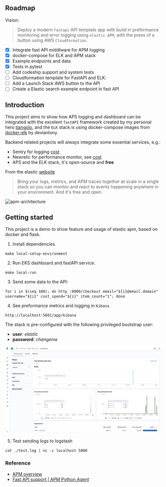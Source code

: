 ## Roadmap
Vision:
> Deploy a modern `fastapi` API template app with build in preformance monitoring and error logging using `elastic APM`, with the press of a button using AWS `CloudFormation`. 

- [x] Integrate fast API middlware for APM logging
- [x] docker-compose for ELK and APM stack
- [x] Example endpoints and data
- [x] Tests in pytest
- [ ] Add codeship support and system tests
- [ ] Cloudformation template for FastAPI and ELK. 
- [ ] Add a Launch Stack AWS button to the API
- [ ] Create a Elastic search example endpoint in fast API 

## Introduction

This project aims to show how APS logging and dashboard can be integrated with the excelent `fastAPI` framework created by my personal hero [tiangolo](https://github.com/tiangolo), and the `ELK` stack is using docker-compose images from [docker-elk](https://github.com/deviantony/docker-elk) by deviantony. 

Backend related projects will always integrate some essential services, e.g.:

- Sentry for logging [cost](https://sentry.io/pricing)
- Newrelic for performance monitor, see [cost](https://newrelic.com/application-monitoring/pricing)
- APS and the ELK stack, it's open-source and **free**

From the elastic [website](https://www.elastic.co/observability)
> Bring your logs, metrics, and APM traces together at scale in a single stack so you can monitor and react to events happening anywhere in your environment. And it's free and open.

![apm-architecture](https://www.elastic.co/guide/en/apm/get-started/current/images/apm-architecture-cloud.png)

## Getting started

This project is a demo to show feature and usage of elastic apm, based on docker and flask.

1. Install dependencies. 
```
make local-setup-environment
```

2. Run EKS dashboard and fastAPI service. 
```
make local-run
```

3. Send some data to the API:
```
for i in $(seq 100); do http :8000/checkout email="${i}@email.domain" username="${i}" cost_spend="${i}" item_count="1"; done
```

4. See preformance metrics and logging in `Kibana`. 
```
http://localhost:5601/app/kibana
```
The stack is pre-configured with the following privileged bootstrap user:

- **user**: *elastic*
- **password**: *changeme*

![](screenshots/transaction.png)

5. Test sending logs to logstash
```
cat ./test.log | nc -c localhost 5000
```
### Reference
- [APM overview](https://www.elastic.co/guide/en/apm/get-started/7.6/index.html)
- [Fast API support | APM Python Agent](https://www.elastic.co/guide/en/apm/agent/python/master/starlette-support.html)
